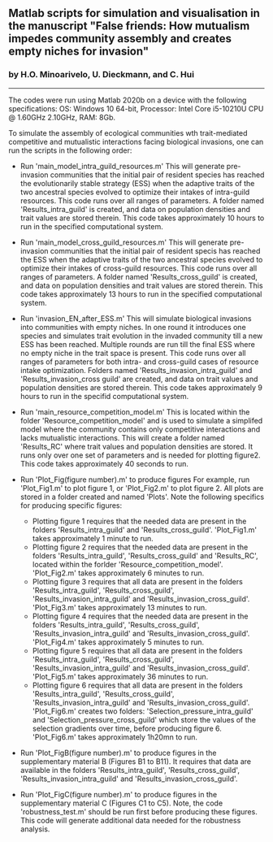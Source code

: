 ## Matlab scripts for simulation and visualisation in the manuscript "False friends: How mutualism impedes community assembly and creates empty niches for invasion" 
### by H.O. Minoarivelo, U. Dieckmann, and C. Hui
-------------------------------------------------------------
The codes were run using Matlab 2020b on a device with the following specifications:
OS:  Windows 10 64-bit, Processor: Intel Core i5-10210U CPU @ 1.60GHz 2.10GHz, RAM: 8Gb.

To simulate the assembly of ecological communities wth trait-mediated competitive and mutualistic interactions facing biological invasions, one can run the scripts in the following order:

- Run 'main_model_intra_guild_resources.m'
This will generate pre-invasion communities that the initial pair of resident species has reached the evolutionarily stable strategy (ESS) when the adaptive traits of the two ancestral species evolved to optimize their intakes of intra-guild resources. This code runs over all ranges of parameters. A folder named 'Results_intra_guild' is created, and data on population densities and trait values are stored therein. This code takes approximately 10 hours to run in the specified computational system.

- Run 'main_model_cross_guild_resources.m' 
This will generate pre-invasion communities that the initial pair of resident specis has reached the ESS when the adaptive traits of the two ancestral species evolved to optimize their intakes of cross-guild resources. This code runs over all ranges of parameters. A folder named 'Results_cross_guild' is created, and data on population densities and trait values are stored therein. This code takes approximately 13 hours to run in the specified computational system.

- Run 'invasion_EN_after_ESS.m'
This will simulate biological invasions into communities with empty niches. In one round it introduces one species and simulates trait evolution in the invaded community till a new ESS has been reached. Multiple rounds are run till the final ESS where no empty niche in the trait space is present. This code runs over all ranges of parameters for both intra- and cross-guild cases of resource intake optimization. Folders named 'Results_invasion_intra_guild' and 'Results_invasion_cross guild' are created, and data on trait values and population densities are stored therein. This code takes approximately 9 hours to run in the specifid computational system.

- Run 'main_resource_competition_model.m' 
This is located within the folder 'Resource_competition_model' and is used to simulate a simplifed model where the community contains only competitive interactions and lacks mutualistic interactions. This will create a folder named 'Results_RC' where trait values and population densities are stored. It runs only over one set of parameters and is needed for plotting figure2. This code takes approximately 40 seconds to run. 
 
- Run 'Plot_Fig(figure number).m' to produce figures
For example, run 'Plot_Fig1.m' to plot figure 1, or 'Plot_Fig2.m' to plot figure 2. All plots are stored in a folder created and named 'Plots'. Note the following specifics for producing specific figures:

  * Plotting figure 1 requires that the needed data are present in the folders 'Results_intra_guild' and 'Results_cross_guild'. 'Plot_Fig1.m' takes approximately 1 minute to run.
  * Plotting figure 2 requires that the needed data are present in the folders 'Results_intra_guild', 'Results_cross_guild' and 'Results_RC', located within the forlder 'Resource_competition_model'. 'Plot_Fig2.m' takes approximately 6 minutes to run.
  * Plotting figure 3 requires that all data are present in the folders 'Results_intra_guild', 'Results_cross_guild', 'Results_invasion_intra_guild' and 'Results_invasion_cross_guild'. 'Plot_Fig3.m' takes approximately 13 minutes to run.
  * Plotting figure 4 requires that the needed data are present in the folders 'Results_intra_guild', 'Results_cross_guild', 'Results_invasion_intra_guild' and 'Results_invasion_cross_guild'. 'Plot_Fig4.m' takes approximately 5 minutes to run.
  * Plotting figure 5 requires that all data are present in the folders 'Results_intra_guild', 'Results_cross_guild', 'Results_invasion_intra_guild' and 'Results_invasion_cross_guild'. 'Plot_Fig5.m' takes approximately 36 minutes to run.
  * Plotting figure 6 requires that all data are present in the folders 'Results_intra_guild', 'Results_cross_guild', 'Results_invasion_intra_guild' and 'Results_invasion_cross_guild'. 'Plot_Fig6.m' creates two folders: 'Selection_pressure_intra_guild' and 'Selection_pressure_cross_guild' which store the values of the selection gradients over time, before producing figure 6. 'Plot_Fig6.m' takes approximately 1h20mn to run.

- Run 'Plot_FigB(figure number).m' to produce figures in the supplementary material B (Figures B1 to B11). It requires that data are available in the folders 'Results_intra_guild', 'Results_cross_guild', 'Results_invasion_intra_guild' and 'Results_invasion_cross_guild'.

- Run 'Plot_FigC(figure number).m' to produce figures in the supplementary material C (Figures C1 to C5). Note, the code 'robustness_test.m' should be run first before producing these figures. This code will generate additional data needed for the robustness analysis.
